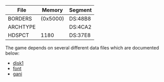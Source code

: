 
| File     | Memory   | Segment |
|----------|----------|---------|
| BORDERS  | (0x5000) | DS:48B8 |
| ARCHTYPE |          | DS:4CA2 |
| HDSPCT   | 1180     | DS:37E8 |

The game depends on several different data files which are documented below:

* [disk1](disk1.md)
* [font](font.md)
* [gani](gani.md)
